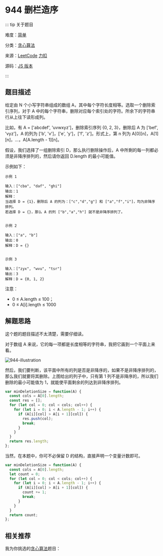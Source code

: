 # 944 删栏造序

::: tip 关于题目

难度：[简单](/solution/easy/)

分类：[贪心算法](/art/greedy.html)

来源：[LeetCode](https://leetcode.com/problems/delete-columns-to-make-sorted/)  [力扣](https://leetcode-cn.com/problems/delete-columns-to-make-sorted/)

源码：[JS 版本](https://github.com/swpuLeo/cattle/blob/master/src/easy/DeleteColumnsToMakeSorted.js)

:::



## 题目描述

给定由 N 个小写字符串组成的数组 A，其中每个字符长度相等。选取一个删除索引序列，对于 A 中的每个字符串，删除对应每个索引处的字符。所余下的字符串行从上往下读形成列。

比如，有 A = ['abcdef', 'uvwxyz']，删除索引序列 {0, 2, 3}，删除后 A 为 ['bef', 'vyz']，A 的列为 ['b', 'v']，['e', 'y']，['f', 'z']。形式上，第 n 列为 A[0][n]，A[1][n]，...，A[A.length - 1][n]。

假设，我们选择了一组删除索引 D，那么执行删除操作后，A 中所剩的每一列都必须是非降序排列的，然后请你返回 D.length 的最小可能值。

示例如下：

```
示例 1

输入：["cba", "daf", "ghi"]
输出：1
解释：
当选择 D = {1}，删除后 A 的列为：["c","d","g"] 和 ["a","f","i"]，均为非降序排列。
若选择 D = {}，那么 A 的列 ["b","a","h"] 就不是非降序排列了。


示例 2

输入：["a", "b"]
输出：0
解释：D = {}


示例 3

输入：["zyx", "wvu", "tsr"]
输出：3
解释：D = {0, 1, 2}
```

注意：
- 0 ≤ A.length ≤ 100；
- 0 ≤ A[i].length ≤ 1000


## 解题思路

这个题的题目描述不太清楚，需要仔细读。

对于数组 A 来说，它的每一项都是长度相等的字符串，我把它画到一个平面上来看。

![944-illustration](https://w3fun-1253290453.cos.ap-chengdu.myqcloud.com/cattle/944-illustration.webp)

然后，我们要判断，该平面中所有的列是否是非降序的，如果不是非降序排列的，那么我们就要将其删除。上图给出的列子中，只有第 1 列不是非降序的，所以我们删除的最小可能值为 1，就能使平面剩余的列达到非降序排列。

```js
var minDeletionSize = function(A) {
  const cols = A[0].length;
  const res = [];
  for (let col = 0; col < cols; col++) {
    for (let i = 0; i < A.length - 1; i++) {
      if (A[i][col] > A[i + 1][col]) {
        res.push(col);
        break;
      }
    }
  }
  return res.length;
};
```

当然，在本题中，你可不必保留 D 的结构，直接声明一个变量计数即可。

```js
var minDeletionSize = function(A) {
  const cols = A[0].length;
  let count = 0;
  for (let col = 0; col < cols; col++) {
    for (let i = 0; i < A.length - 1; i++) {
      if (A[i][col] > A[i + 1][col]) {
        count += 1;
        break;
      }
    }
  }
  return count;
};
```



## 相关推荐

我为你挑选的[贪心算法](/art/greedy.html)题目：

